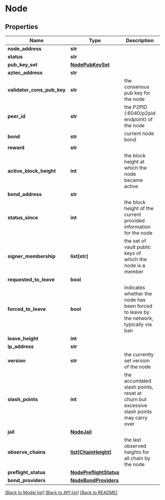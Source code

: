 # Node

## Properties
Name | Type | Description | Notes
------------ | ------------- | ------------- | -------------
**node_address** | **str** |  | 
**status** | **str** |  | 
**pub_key_set** | [**NodePubKeySet**](NodePubKeySet.md) |  | 
**aztec_address** | **str** |  | 
**validator_cons_pub_key** | **str** | the consensus pub key for the node | 
**peer_id** | **str** | the P2PID (:6040/p2pid endpoint) of the node | 
**bond** | **str** | current node bond | 
**reward** | **str** |  | 
**active_block_height** | **int** | the block height at which the node became active | 
**bond_address** | **str** |  | 
**status_since** | **int** | the block height of the current provided information for the node | 
**signer_membership** | **list[str]** | the set of vault public keys of which the node is a member | 
**requested_to_leave** | **bool** |  | 
**forced_to_leave** | **bool** | indicates whether the node has been forced to leave by the network, typically via ban | 
**leave_height** | **int** |  | 
**ip_address** | **str** |  | 
**version** | **str** | the currently set version of the node | 
**slash_points** | **int** | the accumlated slash points, reset at churn but excessive slash points may carry over | 
**jail** | [**NodeJail**](NodeJail.md) |  | 
**observe_chains** | [**list[ChainHeight]**](ChainHeight.md) | the last observed heights for all chain by the node | 
**preflight_status** | [**NodePreflightStatus**](NodePreflightStatus.md) |  | 
**bond_providers** | [**NodeBondProviders**](NodeBondProviders.md) |  | 

[[Back to Model list]](../README.md#documentation-for-models) [[Back to API list]](../README.md#documentation-for-api-endpoints) [[Back to README]](../README.md)


